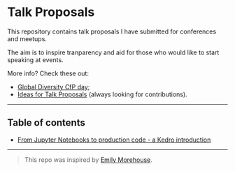 # Talk Proposals
This repository contains talk proposals I have submitted for conferences and meetups.

The aim is to inspire tranparency and aid for those who would like to start speaking at events.

More info? Check these out:
* [Global Diversity CfP day](https://twitter.com/gdcfpday);
* [Ideas for Talk Proposals](https://github.com/laisbsc/ideas_for_talk_proposals) (always looking for contributions).

---
## Table of contents
* [From Jupyter Notebooks to production code - a Kedro introduction](/from_jupyter_to_prod_kedro_intro.md)

---

> This repo was inspired by [Emily Morehouse](https://github.com/emilyemorehouse/conference-talk-proposals).

